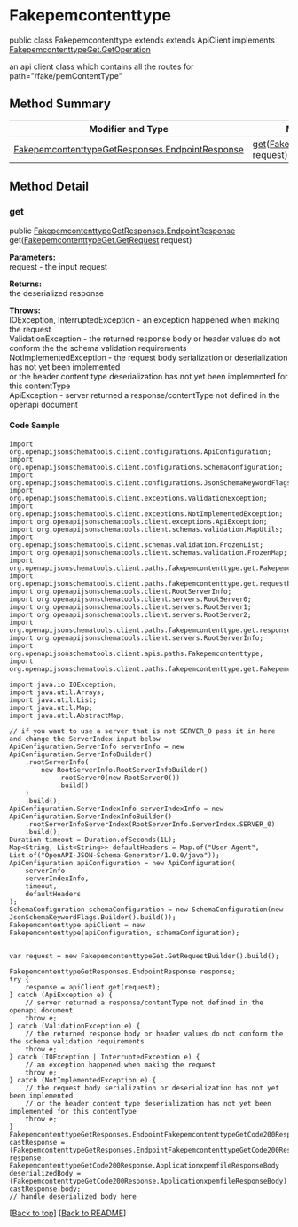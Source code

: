 # Fakepemcontenttype

public class Fakepemcontenttype extends extends ApiClient implements
[FakepemcontenttypeGet.GetOperation](../../paths/fakepemcontenttype/FakepemcontenttypeGet.md#getoperation)

an api client class which contains all the routes for path="/fake/pemContentType"

## Method Summary
| Modifier and Type | Method and Description |
| ----------------- | ---------------------- |
| [FakepemcontenttypeGetResponses.EndpointResponse](../../paths/fakepemcontenttype/get/FakepemcontenttypeGetResponses.md#endpointresponse) | [get](#get)([FakepemcontenttypeGet.GetRequest](../../paths/fakepemcontenttype/FakepemcontenttypeGet.md#getrequest) request) |

## Method Detail

### get
public [FakepemcontenttypeGetResponses.EndpointResponse](../../paths/fakepemcontenttype/get/FakepemcontenttypeGetResponses.md#endpointresponse) get([FakepemcontenttypeGet.GetRequest](../../paths/fakepemcontenttype/FakepemcontenttypeGet.md#getrequest) request)

**Parameters:**<br>
request - the input request

**Returns:**<br>
the deserialized response

**Throws:**<br>
IOException, InterruptedException - an exception happened when making the request<br>
ValidationException - the returned response body or header values do not conform the the schema validation requirements<br>
NotImplementedException - the request body serialization or deserialization has not yet been implemented<br>
                          or the header content type deserialization has not yet been implemented for this contentType<br>
ApiException - server returned a response/contentType not defined in the openapi document<br>

#### Code Sample
```
import org.openapijsonschematools.client.configurations.ApiConfiguration;
import org.openapijsonschematools.client.configurations.SchemaConfiguration;
import org.openapijsonschematools.client.configurations.JsonSchemaKeywordFlags;
import org.openapijsonschematools.client.exceptions.ValidationException;
import org.openapijsonschematools.client.exceptions.NotImplementedException;
import org.openapijsonschematools.client.exceptions.ApiException;
import org.openapijsonschematools.client.schemas.validation.MapUtils;
import org.openapijsonschematools.client.schemas.validation.FrozenList;
import org.openapijsonschematools.client.schemas.validation.FrozenMap;
import org.openapijsonschematools.client.paths.fakepemcontenttype.get.FakepemcontenttypeGetRequestBody;
import org.openapijsonschematools.client.paths.fakepemcontenttype.get.requestbody.content.applicationxpemfile.ApplicationxpemfileSchema;
import org.openapijsonschematools.client.RootServerInfo;
import org.openapijsonschematools.client.servers.RootServer0;
import org.openapijsonschematools.client.servers.RootServer1;
import org.openapijsonschematools.client.servers.RootServer2;
import org.openapijsonschematools.client.paths.fakepemcontenttype.get.responses.FakepemcontenttypeGetCode200Response;
import org.openapijsonschematools.client.servers.RootServerInfo;
import org.openapijsonschematools.client.apis.paths.Fakepemcontenttype;
import org.openapijsonschematools.client.paths.fakepemcontenttype.get.FakepemcontenttypeGetResponses;

import java.io.IOException;
import java.util.Arrays;
import java.util.List;
import java.util.Map;
import java.util.AbstractMap;

// if you want to use a server that is not SERVER_0 pass it in here and change the ServerIndex input below
ApiConfiguration.ServerInfo serverInfo = new ApiConfiguration.ServerInfoBuilder()
    .rootServerInfo(
        new RootServerInfo.RootServerInfoBuilder()
            .rootServer0(new RootServer0())
            .build()
    )
    .build();
ApiConfiguration.ServerIndexInfo serverIndexInfo = new ApiConfiguration.ServerIndexInfoBuilder()
    .rootServerInfoServerIndex(RootServerInfo.ServerIndex.SERVER_0)
    .build();
Duration timeout = Duration.ofSeconds(1L);
Map<String, List<String>> defaultHeaders = Map.of("User-Agent", List.of("OpenAPI-JSON-Schema-Generator/1.0.0/java"));
ApiConfiguration apiConfiguration = new ApiConfiguration(
    serverInfo
    serverIndexInfo,
    timeout,
    defaultHeaders
);
SchemaConfiguration schemaConfiguration = new SchemaConfiguration(new JsonSchemaKeywordFlags.Builder().build());
Fakepemcontenttype apiClient = new Fakepemcontenttype(apiConfiguration, schemaConfiguration);


var request = new FakepemcontenttypeGet.GetRequestBuilder().build();

FakepemcontenttypeGetResponses.EndpointResponse response;
try {
    response = apiClient.get(request);
} catch (ApiException e) {
    // server returned a response/contentType not defined in the openapi document
    throw e;
} catch (ValidationException e) {
    // the returned response body or header values do not conform the the schema validation requirements
    throw e;
} catch (IOException | InterruptedException e) {
    // an exception happened when making the request
    throw e;
} catch (NotImplementedException e) {
    // the request body serialization or deserialization has not yet been implemented
    // or the header content type deserialization has not yet been implemented for this contentType
    throw e;
}
FakepemcontenttypeGetResponses.EndpointFakepemcontenttypeGetCode200Response castResponse = (FakepemcontenttypeGetResponses.EndpointFakepemcontenttypeGetCode200Response) response;
FakepemcontenttypeGetCode200Response.ApplicationxpemfileResponseBody deserializedBody = (FakepemcontenttypeGetCode200Response.ApplicationxpemfileResponseBody) castResponse.body;
// handle deserialized body here
```
[[Back to top]](#top) [[Back to README]](../../../README.md)
